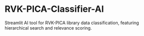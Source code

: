 # RVK-PICA-Classifier-AI
Streamlit AI tool for RVK-PICA library data classification, featuring hierarchical search and relevance scoring.
